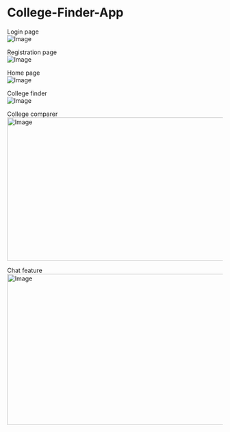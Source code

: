 # College-Finder-App

Login page  
![Image](https://github.com/user-attachments/assets/7ec0397c-2e8b-4f70-9f74-66554e9acb85)


Registration page  
![Image](https://github.com/user-attachments/assets/e821dbd1-9397-44ee-9c2b-55da86bbdb93)


Home page  
![Image](https://github.com/user-attachments/assets/da2b5668-2418-4a67-9010-abda24d77a3b)


College finder  
![Image](https://github.com/user-attachments/assets/09ab0b3e-06d3-4905-aa81-9e804759d74a)


College comparer  
<img width="622" height="334" alt="Image" src="https://github.com/user-attachments/assets/c0974db0-cca6-4680-b29a-3975b6a33234" />


Chat feature  
<img width="640" height="352" alt="Image" src="https://github.com/user-attachments/assets/306f55a0-5d67-4e1f-87b9-b7c4673521e5" />
